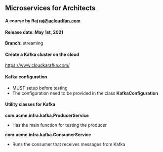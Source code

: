 ## Microservices for Architects
#### A course by Raj   raj@acloudfan.com
#### Release date: May 1st, 2021

**Branch:** streaming

#### Create a Kafka cluster on the cloud
https://www.cloudkarafka.com/

#### Kafka configuration
* MUST setup before testing
* The configuration need to be provided in the class **KafkaConfiguration**

#### Utility classes for Kafka

**com.acme.infra.kafka.ProducerService**
* Has the main function for testing the producer

**com.acme.infra.kafka.ConsumerService**
* Runs the consumer that receives messages from Kafka


